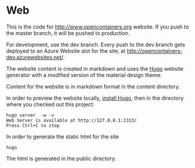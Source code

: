 # Web

This is the code for http://www.opencontainers.org website. If you push to the master branch, it will be pushed to production.

For development, use the dev branch. Every push to the dev branch gets deployed to an Azure Website slot for the site, at http://opencontainers-dev.azurewebsites.net/.

The website content is created in markdown and uses the [Hugo](http://gohugo.io/overview/introduction/) website generator with a modified version of the material design theme.

Content for the website is in markdown format in the content directory.

In order to preview the website locally, [install Hugo](http://gohugo.io/overview/installing/), then in the directory where you checked out this project:
```
hugo server  -w -v
Web Server is available at http://127.0.0.1:1313/
Press Ctrl+C to stop
```

In order to generate the static html for the site
```
hugo
```
The html is generated in the public directory.
